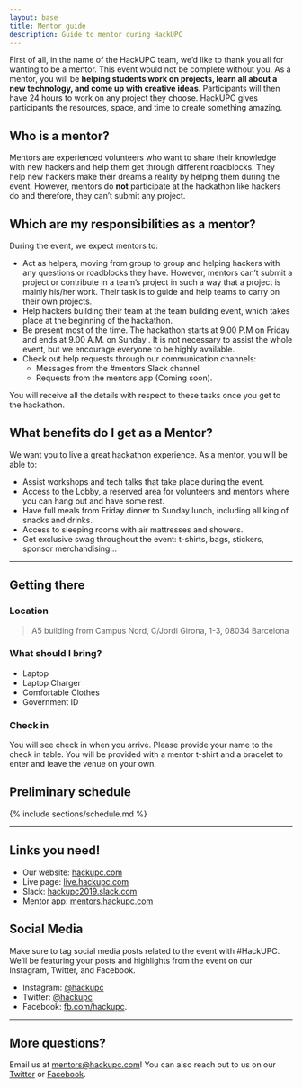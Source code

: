 ```yaml
---
layout: base
title: Mentor guide
description: Guide to mentor during HackUPC
---
```


First of all, in the name of the HackUPC team, we’d like to thank you all for wanting to be a mentor. This event would not be complete without you. As a mentor, you will be **helping students work on projects, learn all about a new technology, and come up with creative ideas**. Participants will then have 24 hours to work on any project they choose. HackUPC gives participants the resources, space, and time to create something amazing.

## Who is a mentor?

Mentors are experienced volunteers who want to share their knowledge with new hackers and help them get through different roadblocks. They help new hackers make their dreams a reality by helping them during the event. However, mentors do **not** participate at the hackathon like hackers do and therefore, they can’t submit any project.

## Which are my responsibilities as a mentor?

During the event, we expect mentors to:

- Act as helpers, moving from group to group and helping hackers with any questions or roadblocks they have. However, mentors can’t submit a project or contribute in a team’s project in such a way that a project is mainly his/her work. Their task is to guide and help teams to carry on their own projects.
- Help hackers building their team at the team building event, which takes place at the beginning of the hackathon.
- Be present most of the time. The hackathon starts at 9.00 P.M on Friday and ends
  at 9.00 A.M. on Sunday . It is not necessary to assist the whole event, but we
  encourage everyone to be highly available.
- Check out help requests through our communication channels:
  - Messages from the #mentors Slack channel
  - Requests from the mentors app (Coming soon).

You will receive all the details with respect to these tasks once you get to the hackathon.

## What benefits do I get as a Mentor?

We want you to live a great hackathon experience. As a mentor, you will be able to:

- Assist workshops and tech talks that take place during the event.
- Access to the Lobby, a reserved area for volunteers and mentors where you can hang out and have some rest.
- Have full meals from Friday dinner to Sunday lunch, including all king of snacks and drinks.
- Access to sleeping rooms with air mattresses and showers.
- Get exclusive swag throughout the event: t-shirts, bags, stickers, sponsor merchandising...

---

## Getting there

### Location

> A5 building from Campus Nord, C/Jordi Girona, 1-3, 08034 Barcelona

### What should I bring?

- Laptop
- Laptop Charger
- Comfortable Clothes
- Government ID

### Check in

You will see check in when you arrive. Please provide your name to the check in table. You will be provided with a mentor t-shirt and a bracelet to enter and leave the venue on your own.

## Preliminary schedule

{% include sections/schedule.md %}

---

## Links you need!

- Our website: [hackupc.com](https://hackupc.com)
- Live page: [live.hackupc.com](https://live.hackupc.com)
- Slack: [hackupc2019.slack.com](https://hackupc2019.slack.com)
- Mentor app: [mentors.hackupc.com](https://mentors.hackupc.com)

## Social Media

Make sure to tag social media posts related to the event with #HackUPC. We’ll be featuring your posts and highlights from the event on our Instagram, Twitter, and Facebook.

- Instagram: [@hackupc](https://www.instagram.com/hackupc/?hl=en)
- Twitter: [@hackupc](https://twitter.com/hackupc)
- Facebook: [fb.com/hackupc](https://www.facebook.com/Hackupc/).

---

## More questions?

Email us at [mentors@hackupc.com](mailto:mentors@hackupc.com)! You can also reach out to us on our [Twitter](https://twitter.com/hackupc) or [Facebook](https://www.facebook.com/HackUPC/).
